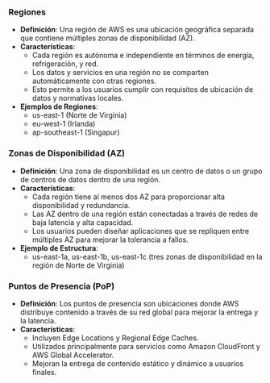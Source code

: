 ### Regiones

- **Definición**: Una región de AWS es una ubicación geográfica separada que contiene múltiples zonas de disponibilidad (AZ).
- **Características**:
    - Cada región es autónoma e independiente en términos de energía, refrigeración, y red.
    - Los datos y servicios en una región no se comparten automáticamente con otras regiones.
    - Esto permite a los usuarios cumplir con requisitos de ubicación de datos y normativas locales.
- **Ejemplos de Regiones**:
    - us-east-1 (Norte de Virginia)
    - eu-west-1 (Irlanda)
    - ap-southeast-1 (Singapur)

### Zonas de Disponibilidad (AZ)

- **Definición**: Una zona de disponibilidad es un centro de datos o un grupo de centros de datos dentro de una región.
- **Características**:
    - Cada región tiene al menos dos AZ para proporcionar alta disponibilidad y redundancia.
    - Las AZ dentro de una región están conectadas a través de redes de baja latencia y alta capacidad.
    - Los usuarios pueden diseñar aplicaciones que se repliquen entre múltiples AZ para mejorar la tolerancia a fallos.
- **Ejemplo de Estructura**:
    - us-east-1a, us-east-1b, us-east-1c (tres zonas de disponibilidad en la región de Norte de Virginia)

### Puntos de Presencia (PoP)

- **Definición**: Los puntos de presencia son ubicaciones donde AWS distribuye contenido a través de su red global para mejorar la entrega y la latencia.
- **Características**:
    - Incluyen Edge Locations y Regional Edge Caches.
    - Utilizados principalmente para servicios como Amazon CloudFront y AWS Global Accelerator.
    - Mejoran la entrega de contenido estático y dinámico a usuarios finales.
